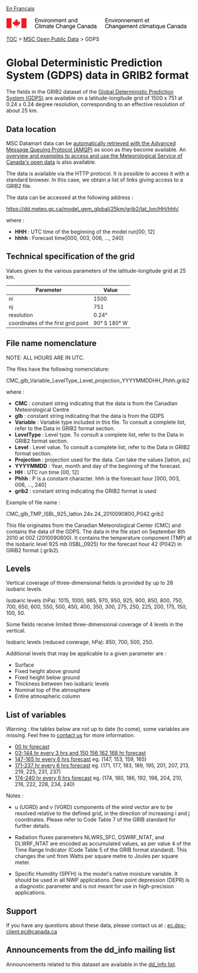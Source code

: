 [En Français](readme_gdps-datamart_fr.md)

![ECCC logo](../../img_eccc-logo.png)

[TOC](../../readme_en.md) > [MSC Open Public Data](../readme_en.md) > GDPS

# Global Deterministic Prediction System (GDPS) data in GRIB2 format

The fields in the GRIB2 dataset of the [Global Deterministic Prediction System (GDPS)](readme_gdps_en.md) are available on a latitude-longitude grid of 1500 x 751 at 0.24 x 0.24 degree resolution, corresponding to an effective resolution of about 25 km.

## Data location

MSC Datamart data can be [automatically retrieved with the Advanced Message Queuing Protocol (AMQP)](../../msc-datamart/amqp_en.md) as soon as they become available. An [overview and examples to access and use the Meteorological Service of Canada's open data](../../usage/readme_en.md) is also available.


The data is available via the HTTP protocol. It is possible to access it with a standard browser. In this case, we obtain a list of links giving access to a GRIB2 file.

The data can be accessed at the following address :

https://dd.meteo.gc.ca/model_gem_global/25km/grib2/lat_lon/HH/hhh/

where :

* __HHH__ : UTC time of the beginning of the model run[00, 12]
* __hhhh__ : Forecast time[000, 003, 006, ..., 240]

## Technical specification of the grid

Values given to the various parameters of the latitude-longitude grid at 25 km.

| Parameter | Value |
| ------ | ------ |
| ni | 1500 |
| nj | 751 | 
| resolution | 0.24° |
| coordinates of the first grid point | 90° S  180° W | 


## File name nomenclature 

NOTE: ALL HOURS ARE IN UTC.

The files have the following nomenclature:

CMC_glb_Variable_LevelType_Level_projection_YYYYMMDDHH_Phhh.grib2

where :

* __CMC__ : constant string indicating that the data is from the Canadian Meteorological Centre
* __glb__ : constant string indicating that the data is from the GDPS
* __Variable__ : Variable type included in this file. To consult a complete list, refer to the Data in GRIB2 format section.
* __LevelType__ : Level type. To consult a complete list, refer to the Data in GRIB2 format section.
* __Level__ : Level value. To consult a complete list, refer to the Data in GRIB2 format section.
* __Projection__ : projection used for the data. Can take the values [latlon, ps]
* __YYYYMMDD__ : Year, month and day of the beginning of the forecast.
* __HH__ : UTC run time [00, 12]
* __Phhh__ : P is a constant character. hhh is the forecast hour [000, 003, 006, ..., 240]
* __grib2__ : constant string indicating the GRIB2 format is used

Example of file name :

CMC_glb_TMP_ISBL_925_latlon.24x.24_2010090800_P042.grib2

This file originates from the Canadian Meteorological Center (CMC) and contains the data of the GDPS. The data in the file start on September 8th 2010 at 00Z (2010090800). It contains the temperature component (TMP) at the isobaric level 925 mb (ISBL_0925) for the forecast hour 42 (P042) in GRIB2 format (.grib2).


## Levels

Vertical coverage of three-dimensional fields is provided by up to 28 isobaric levels.

Isobaric levels (hPa): 1015, 1000, 985, 970, 950, 925, 900, 850, 800, 750, 700, 650, 600, 550, 500, 450, 400, 350, 300, 275, 250, 225, 200, 175, 150, 100, 50.

Some fields receive limited three-dimensional coverage of 4 levels in the vertical.

Isobaric levels (reduced coverage, hPa): 850, 700, 500, 250.

Additional levels that may be applicable to a given parameter are :

* Surface
* Fixed height above ground
* Fixed height below ground
* Thickness between two isobaric levels
* Nominal top of the atmosphere
* Entire atmospheric column


## List of variables

Warning : the tables below are not up to date (to come), some variables are missing. Feel free to [contact us](mailto:ec.dps-client.ec@canada.ca) for more information.


* [00 hr forecast](https://weather.gc.ca/grib/GLB_HR/GLB_latlonp24xp24_P000_deterministic_e.html)
* [03-144 hr every 3 hrs and 150 156 162 168 hr forecast](https://weather.gc.ca/grib/GLB_HR/GLB_latlonp24xp24_P003144_03_and_P150168_06_deterministic_e.html)
* [147-165 hr every 6 hrs forecast](https://weather.gc.ca/grib/GLB_HR/GLB_latlonp24xp24_P147165_06_deterministic_e.html) eg. (147, 153, 159, 165)
* [171-237 hr every 6 hrs forecast](https://weather.gc.ca/grib/GLB_HR/GLB_latlonp24xp24_P171237_06_deterministic_e.html) eg. (171, 177, 183, 189, 195, 201, 207, 213, 219, 225, 231, 237)
* [174-240 hr every 6 hrs forecast](https://weather.gc.ca/grib/GLB_HR/GLB_latlonp24xp24_P174240_06_deterministic_e.html) eg. (174, 180, 186, 192, 198, 204, 210, 216, 222, 228, 234, 240)

Notes :

* u (UGRD) and v (VGRD) components of the wind vector are to be resolved relative to the defined grid, in the direction of increasing i and j coordinates. Please refer to Code Table 7 of the GRIB standard for further details.
    
* Radiation fluxes parameters NLWRS_SFC, DSWRF_NTAT, and DLWRF_NTAT are encoded as accumulated values, as per value 4 of the Time Range Indicator (Code Table 5 of the GRIB format standard). This changes the unit from Watts per square metre to Joules per square meter.
    
* Specific Humidity (SPFH) is the model's native moisture variable. It should be used in all NWP applications. Dew point depression (DEPR) is a diagnostic parameter and is not meant for use in high-precision applications.

## Support

If you have any questions about these data, please contact us at : ec.dps-client.ec@canada.ca

## Announcements from the dd_info mailing list 

Announcements related to this dataset are available in the [dd_info list](https://lists.ec.gc.ca/cgi-bin/mailman/listinfo/dd_info).

